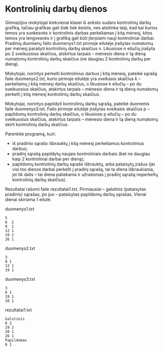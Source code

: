 # Kontrolinių darbų dienos

Gimnazijos mokytojai kiekvienai klasei iš anksto sudaro kontrolinių darbų grafiką, tačiau grafikas gali šiek tiek keistis, nes atsitinka taip, kad kai kurios temos yra sunkesnės ir kontrolinis darbas perkeliamas į kitą mėnesį, kitos temos yra lengvesnės ir į grafiką gali būti įterpiami nauji kontroliniai darbai. Pradinių duomenų failo duomenys1.txt pirmoje eilutėje įrašytas numatomų per mėnesį parašyti kontrolinių darbų skaičius n. Likusiose n eilučių įrašyta po 2 sveikuosius skaičius, atskirtus tarpais – mėnesio diena ir tą dieną numatomų kontrolinių darbų skaičius (ne daugiau 2 kontrolinių darbų per dieną). 

Mokytojai, norintys perkelti kontrolinius darbus į kitą mėnesį, pateikė sąrašą faile duomenys2.txt, kurio pirmoje eilutėje yra sveikasis skaičius k – perkeliamų į kitą mėnesį darbų skaičius, o likusiose k eilučių – po du sveikuosius skaičius, atskirtus tarpais – mėnesio diena ir tą dieną numatomų perkelti į kitą mėnesį kontrolinių darbų skaičius.

Mokytojai, norintys papildyti kontrolinių darbų sąrašą, pateikė duomenis faile duomenys3.txt. Failo pirmoje eilutėje įrašytas sveikasis skaičius p – papildomų kontrolinių darbų skaičius, o likusiose p eilučių – po du sveikuosius skaičius, atskirtus tarpais – mėnesio diena ir tą dieną numatomų skirti kontrolinių darbų skaičius.

Parenkite programą, kuri:
- iš pradinio sąrašo išbrauktų į kitą mėnesį perkeliamus kontrolinius darbus;
- pradinį sąrašą papildytų naujais kontroliniais darbais (bet ne daugiau kaip 2 kontroliniai darbai per dieną);
- papildomų kontrolinių darbų sąraše išbrauktų, arba pataisytų įrašus (jei visi tos dienos darbai perkelti į pradinį sąrašą, tai ta diena išbraukiama, jei tik dalis – tai diena paliekama ir užrašomas į pradinį sąrašą neperkeltų kontrolinių darbų skaičius).

Rezultatai rašomi faile rezultatai1.txt. Pirmiausiai – galutinis (pataisytas pradinis) sąrašas, po juo – pataisytas papildomų darbų sąrašas. Vienai dienai skiriama 1 eilutė.

duomenys1.txt
```
5
6  2
8  1
12 1
19 2
26 1
```

duomenys2.txt
```
3
8 1
12 1
19 1
```

duomenys3.txt
```
3
6 1
19 1
20 1
```

rezultatai1.txt
```
Galutinis
6 2
19 2
20 1
26 1
Papildomas
6 1
```